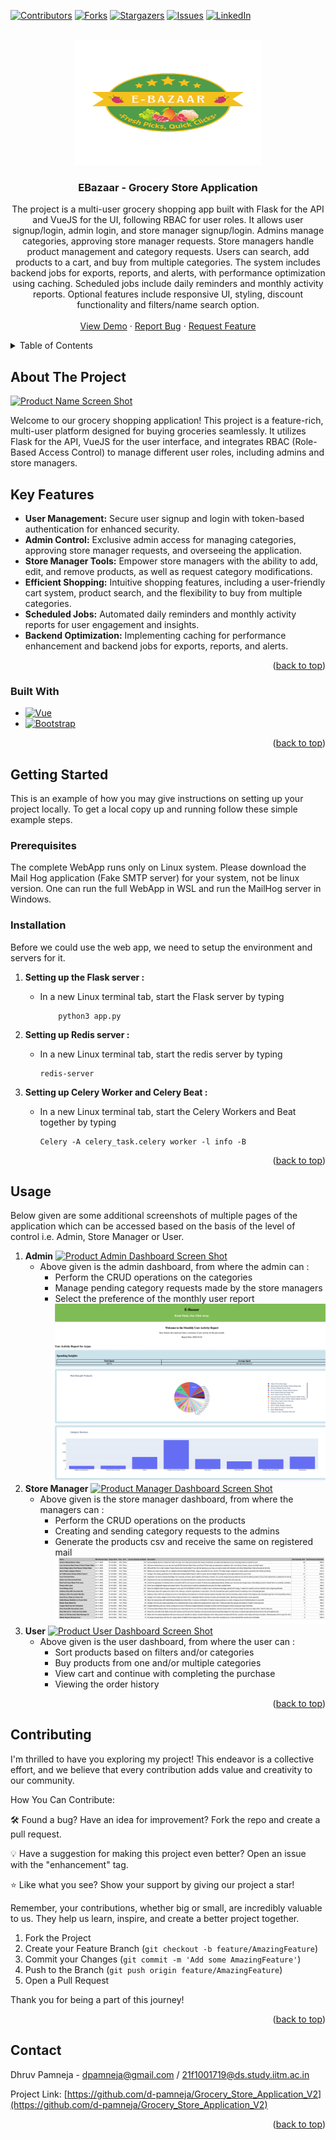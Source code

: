 <a name="readme-top"></a>

<!-- PROJECT SHIELDS -->
<!--
*** I'm using markdown "reference style" links for readability.
*** Reference links are enclosed in brackets [ ] instead of parentheses ( ).
*** See the bottom of this document for the declaration of the reference variables
*** for contributors-url, forks-url, etc. This is an optional, concise syntax you may use.
*** https://www.markdownguide.org/basic-syntax/#reference-style-links
-->

[![Contributors][contributors-shield]][contributors-url]
[![Forks][forks-shield]][forks-url]
[![Stargazers][stars-shield]][stars-url]
[![Issues][issues-shield]][issues-url]
[![LinkedIn][linkedin-shield]][linkedin-url]
<!-- [![MIT License][license-shield]][license-url] -->



<!-- PROJECT LOGO -->
<br />
<div align="center">
  <a href="https://github.com/d-pamneja/Grocery_Store_Application_V2">
    <img src="static/E-Bazaar_Logo.png" alt="Logo" width="300" height="200">
  </a>

<h3 align="center">EBazaar - Grocery Store Application</h3>

  <p align="center">
    The project is a multi-user grocery shopping app built with Flask for the API and VueJS for the UI, following RBAC for user roles. It allows user signup/login, admin login, and store manager signup/login. Admins manage categories, approving store manager requests. Store managers handle product management and category requests. Users can search, add products to a cart, and buy from multiple categories. The system includes backend jobs for exports, reports, and alerts, with performance optimization using caching. Scheduled jobs include daily reminders and monthly activity reports. Optional features include responsive UI, styling, discount functionality and filters/name search option.
    <br />
    <br />
    <a href="https://drive.google.com/file/d/18lhc3ANm3NSZYivvyWCd86r9f3YrIaw1/view?usp=sharing">View Demo</a>
    ·
    <a href="https://github.com/d-pamneja/Grocery_Store_Application_V2/issues">Report Bug</a>
    ·
    <a href="https://github.com/d-pamneja/Grocery_Store_Application_V2/issues">Request Feature</a>
  </p>
</div>



<!-- TABLE OF CONTENTS -->
<details>
  <summary>Table of Contents</summary>
  <ol>
    <li>
      <a href="#about-the-project">About The Project</a>
      <ul>
        <li><a href="#built-with">Built With</a></li>
      </ul>
    </li>
    <li>
      <a href="#getting-started">Getting Started</a>
      <ul>
        <li><a href="#prerequisites">Prerequisites</a></li>
        <li><a href="#installation">Installation</a></li>
      </ul>
    </li>
    <li><a href="#usage">Usage</a></li>
    <li><a href="#contributing">Contributing</a></li>
    <li><a href="#contact">Contact</a></li>
  </ol>
</details>



<!-- ABOUT THE PROJECT -->
## About The Project

[![Product Name Screen Shot][product-screenshot]](https://example.com)

Welcome to our grocery shopping application! This project is a feature-rich, multi-user platform designed for buying groceries seamlessly. It utilizes Flask for the API, VueJS for the user interface, and integrates RBAC (Role-Based Access Control) to manage different user roles, including admins and store managers.

## Key Features

- **User Management:** Secure user signup and login with token-based authentication for enhanced security.
- **Admin Control:** Exclusive admin access for managing categories, approving store manager requests, and overseeing the application.
- **Store Manager Tools:** Empower store managers with the ability to add, edit, and remove products, as well as request category modifications.
- **Efficient Shopping:** Intuitive shopping features, including a user-friendly cart system, product search, and the flexibility to buy from multiple categories.
- **Scheduled Jobs:** Automated daily reminders and monthly activity reports for user engagement and insights.
- **Backend Optimization:** Implementing caching for performance enhancement and backend jobs for exports, reports, and alerts.


<p align="right">(<a href="#readme-top">back to top</a>)</p>



### Built With

* [![Vue][Vue.js]][Vue-url]
* [![Bootstrap][Bootstrap.com]][Bootstrap-url]


<p align="right">(<a href="#readme-top">back to top</a>)</p>



<!-- GETTING STARTED -->
## Getting Started

This is an example of how you may give instructions on setting up your project locally.
To get a local copy up and running follow these simple example steps.

### Prerequisites

The complete WebApp runs only on Linux system. Please download the Mail Hog application (Fake SMTP server) for your system, not be linux version. One can run the full WebApp in WSL and run the MailHog server in Windows.


### Installation

Before we could use the web app, we need to setup the environment and servers for it.
1) <b>Setting up the Flask server :</b>   
   - In a new Linux terminal tab, start the Flask server by typing 

             python3 app.py

2) <b> Setting up Redis server : </b>    
    - In a new Linux terminal tab, start the redis server by typing 

          redis-server
    
3) <b> Setting up Celery Worker and Celery Beat : </b>
    - In a new Linux terminal tab, start the Celery Workers and Beat together by typing 
    
          Celery -A celery_task.celery worker -l info -B    
   

<p align="right">(<a href="#readme-top">back to top</a>)</p>



<!-- USAGE EXAMPLES -->
## Usage

Below given are some additional screenshots of multiple pages of the application which can be accessed based on the basis of the level of control i.e. Admin, Store Manager or User.

1) <strong>Admin</strong>
    [![Product Admin Dashboard Screen Shot][product-admin-dashboard-screenshot]](https://example.com)
    - Above given is the admin dashboard, from where the admin can :
        - Perform the CRUD operations on the categories
        - Manage pending category requests made by the store managers
        - Select the preference of the monthly user report
        [![Product Admin Monthly Report Screen Shot][product-admin-monthly-report-screenshot]](https://example.com)
2) <strong>Store Manager</strong>
    [![Product Manager Dashboard Screen Shot][product-manager-dashboard-screenshot]](https://example.com)
    - Above given is the store manager dashboard, from where the managers can :
        - Perform the CRUD operations on the products
        - Creating and sending category requests to the admins
        - Generate the products csv and receive the same on registered mail
        [![Product CSV Report Screen Shot][product-csv-report-screenshot]](https://example.com)
3) <strong>User</strong>
    [![Product User Dashboard Screen Shot][product-user-dashboard-screenshot]](https://example.com)
    - Above given is the user dashboard, from where the user can :
        - Sort products based on filters and/or categories
        - Buy products from one and/or multiple categories
        - View cart and continue with completing the purchase
        - Viewing the order history


<p align="right">(<a href="#readme-top">back to top</a>)</p>


<!-- CONTRIBUTING -->
## Contributing

I'm thrilled to have you exploring my project! This endeavor is a collective effort, and we believe that every contribution adds value and creativity to our community.

How You Can Contribute:

🛠️ Found a bug? Have an idea for improvement? Fork the repo and create a pull request.

💡 Have a suggestion for making this project even better? Open an issue with the "enhancement" tag.

⭐ Like what you see? Show your support by giving our project a star!

Remember, your contributions, whether big or small, are incredibly valuable to us. They help us learn, inspire, and create a better project together.


1. Fork the Project
2. Create your Feature Branch (`git checkout -b feature/AmazingFeature`)
3. Commit your Changes (`git commit -m 'Add some AmazingFeature'`)
4. Push to the Branch (`git push origin feature/AmazingFeature`)
5. Open a Pull Request

Thank you for being a part of this journey!

<p align="right">(<a href="#readme-top">back to top</a>)</p>


<!-- CONTACT -->
## Contact

Dhruv Pamneja - dpamneja@gmail.com / 21f1001719@ds.study.iitm.ac.in

Project Link: [https://github.com/d-pamneja/Grocery_Store_Application_V2](https://github.com/d-pamneja/Grocery_Store_Application_V2)

<p align="right">(<a href="#readme-top">back to top</a>)</p>



<!-- MARKDOWN LINKS & IMAGES -->
<!-- https://www.markdownguide.org/basic-syntax/#reference-style-links -->
[contributors-shield]: https://img.shields.io/github/contributors/d-pamneja/Grocery_Store_Application_V2.svg?style=for-the-badge
[contributors-url]: https://github.com/d-pamneja/Grocery_Store_Application_V2/graphs/contributors
[forks-shield]: https://img.shields.io/github/forks/d-pamneja/Grocery_Store_Application_V2.svg?style=for-the-badge
[forks-url]: https://github.com/d-pamneja/Grocery_Store_Application_V2/network/members
[stars-shield]: https://img.shields.io/github/stars/d-pamneja/Grocery_Store_Application_V2.svg?style=for-the-badge
[stars-url]: https://github.com/d-pamneja/Grocery_Store_Application_V2/stargazers
[issues-shield]: https://img.shields.io/github/issues/d-pamneja/Grocery_Store_Application_V2.svg?style=for-the-badge
[issues-url]: https://github.com/d-pamneja/Grocery_Store_Application_V2/issues
[license-shield]: https://img.shields.io/github/license/d-pamneja/Grocery_Store_Application_V2.svg?style=for-the-badge
[license-url]: https://github.com/d-pamneja/Grocery_Store_Application_V2/blob/master/LICENSE.txt
[linkedin-shield]: https://img.shields.io/badge/-LinkedIn-black.svg?style=for-the-badge&logo=linkedin&colorB=555
[linkedin-url]: https://www.linkedin.com/in/dhruv-pamneja-3b8432187/
[product-screenshot]: Images/Home_Page.png
[product-admin-dashboard-screenshot]: Images/ADMIN_DASHBOARD.png
[product-admin-monthly-report-screenshot]: Images/Monthly_Report.png
[product-csv-report-screenshot]: Images/CSV_Report.png
[product-manager-dashboard-screenshot]: Images/MANAGER_DASHBOARD.png
[product-user-dashboard-screenshot]: Images/USER_DASHBOARD.png
[Next.js]: https://img.shields.io/badge/next.js-000000?style=for-the-badge&logo=nextdotjs&logoColor=white
[Next-url]: https://nextjs.org/
[React.js]: https://img.shields.io/badge/React-20232A?style=for-the-badge&logo=react&logoColor=61DAFB
[React-url]: https://reactjs.org/
[Vue.js]: https://img.shields.io/badge/Vue.js-35495E?style=for-the-badge&logo=vuedotjs&logoColor=4FC08D
[Vue-url]: https://vuejs.org/
[Angular.io]: https://img.shields.io/badge/Angular-DD0031?style=for-the-badge&logo=angular&logoColor=white
[Angular-url]: https://angular.io/
[Svelte.dev]: https://img.shields.io/badge/Svelte-4A4A55?style=for-the-badge&logo=svelte&logoColor=FF3E00
[Svelte-url]: https://svelte.dev/
[Laravel.com]: https://img.shields.io/badge/Laravel-FF2D20?style=for-the-badge&logo=laravel&logoColor=white
[Laravel-url]: https://laravel.com
[Bootstrap.com]: https://img.shields.io/badge/Bootstrap-563D7C?style=for-the-badge&logo=bootstrap&logoColor=white
[Bootstrap-url]: https://getbootstrap.com
[JQuery.com]: https://img.shields.io/badge/jQuery-0769AD?style=for-the-badge&logo=jquery&logoColor=white
[JQuery-url]: https://jquery.com 
